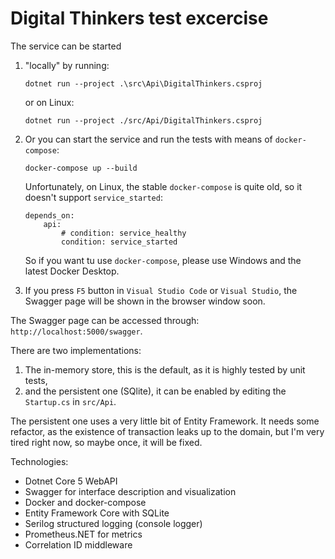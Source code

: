 # Digital Thinkers test excercise

The service can be started

1. "locally" by running:

    ```text
    dotnet run --project .\src\Api\DigitalThinkers.csproj
    ```

    or on Linux:

    ```text
    dotnet run --project ./src/Api/DigitalThinkers.csproj
    ```

2. Or you can start the service and run the tests with means of `docker-compose`:

    ```text
    docker-compose up --build
    ```

    Unfortunately, on Linux, the stable `docker-compose` is quite old, so it doesn't support `service_started`:

    ```text
    depends_on:
        api:
            # condition: service_healthy
            condition: service_started
    ```

    So if you want tu use `docker-compose`, please use Windows and the latest Docker Desktop.

3. If you press `F5` button in `Visual Studio Code` or `Visual Studio`, the Swagger page will be shown in the browser window soon.

The Swagger page can be accessed through: `http://localhost:5000/swagger`.

There are two implementations:

1. The in-memory store, this is the default, as it is highly tested by unit tests,
2. and the persistent one (SQlite), it can be enabled by editing the `Startup.cs` in `src/Api`.

The persistent one uses a very little bit of Entity Framework. It needs some refactor, as the existence of transaction leaks up to the domain, but I'm very tired right now, so maybe once, it will be fixed.

Technologies:

* Dotnet Core 5 WebAPI
* Swagger for interface description and visualization
* Docker and docker-compose
* Entity Framework Core with SQLite
* Serilog structured logging (console logger)
* Prometheus.NET for metrics
* Correlation ID middleware
